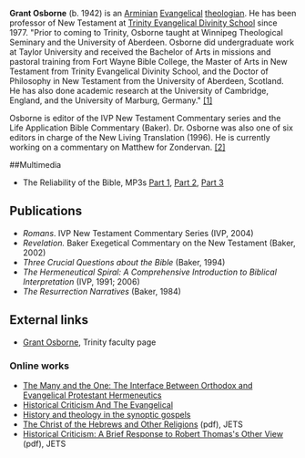 **Grant Osborne** (b. 1942) is an
[Arminian](Arminianism "Arminianism")
[Evangelical](Evangelical "Evangelical")
[theologian](Theologian "Theologian"). He has been professor of New
Testament at
[Trinity Evangelical Divinity School](Trinity_Evangelical_Divinity_School "Trinity Evangelical Divinity School")
since 1977. "Prior to coming to Trinity, Osborne taught at Winnipeg
Theological Seminary and the University of Aberdeen. Osborne did
undergraduate work at Taylor University and received the Bachelor
of Arts in missions and pastoral training from Fort Wayne Bible
College, the Master of Arts in New Testament from Trinity
Evangelical Divinity School, and the Doctor of Philosophy in New
Testament from the University of Aberdeen, Scotland. He has also
done academic research at the University of Cambridge, England, and
the University of Marburg, Germany."
[[1]](http://wvvw.tiu.edu/people/faculty/osborne.htm)

Osborne is editor of the IVP New Testament Commentary series and
the Life Application Bible Commentary (Baker). Dr. Osborne was also
one of six editors in charge of the New Living Translation (1996).
He is currently working on a commentary on Matthew for Zondervan.
[[2]](http://wvvw.tiu.edu/people/faculty/osborne.htm)

##Multimedia

-   The Reliability of the Bible, MP3s
    [Part 1](http://www.veritas.org/mediafiles/VTS-Osborne-1998-NorthCarolina-98VFNC03.mp3),
    [Part 2](http://www.veritas.org/mediafiles/VTS-Osborne-1998-NorthCarolina-98VFNC04.mp3),
    [Part 3](http://www.veritas.org/mediafiles/VTS-Osborne-1998-NorthCarolina-98VFNC05.mp3)

## Publications

-   *Romans*. IVP New Testament Commentary Series (IVP, 2004)
-   *Revelation.* Baker Exegetical Commentary on the New Testament
    (Baker, 2002)
-   *Three Crucial Questions about the Bible* (Baker, 1994)
-   *The Hermeneutical Spiral: A Comprehensive Introduction to Biblical Interpretation*
    (IVP, 1991; 2006)
-   *The Resurrection Narratives* (Baker, 1984)

## External links

-   [Grant Osborne](http://www.tiu.edu/divinity/academics/faculty/osborne),
    Trinity faculty page

### Online works

-   [The Many and the One: The Interface Between Orthodox and Evangelical Protestant Hermeneutics](http://www.myriobiblos.gr/texts/english/osborne.html)
-   [Historical Criticism And The Evangelical](http://www.biblicalstudies.org.uk/article_criticism_osborne.html)
-   [History and theology in the synoptic gospels](http://www.findarticles.com/p/articles/mi_qa3803/is_200304/ai_n9221301)
-   [The Christ of the Hebrews and Other Religions](http://etsjets.org/jets/journal/46/46-2/46-2-pp249-267_JETS.pdf)
    (pdf), JETS
-   [Historical Criticism: A Brief Response to Robert Thomas's Other View](http://etsjets.org/jets/journal/43/43-1/43-1-pp113-117_JETS.pdf)
    (pdf), JETS



